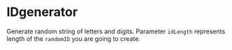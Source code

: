 # IDgenerator

Generate random string of letters and digits.
Parameter `idLength` represents length of the `randomID` you are going to create.